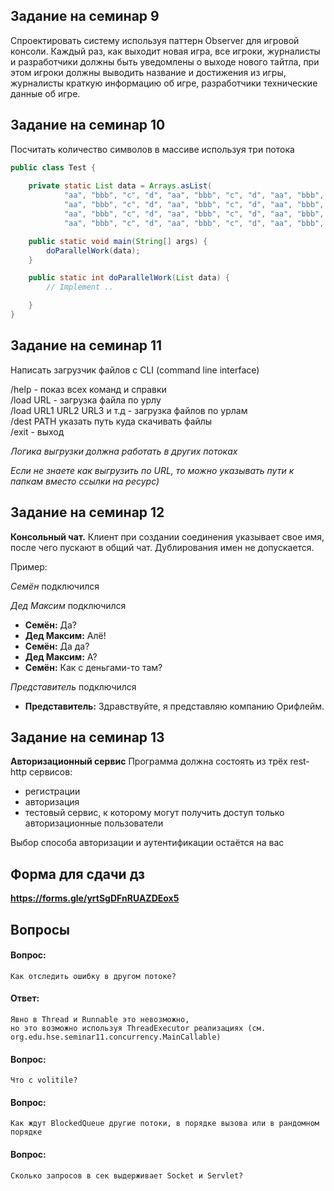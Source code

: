 ## Задание на семинар 9

Спроектировать систему используя паттерн Observer для игровой консоли. Каждый раз, как выходит новая игра, все игроки, журналисты и разработчики должны быть уведомлены о выходе нового тайтла, при этом игроки должны выводить название и достижения из игры, журналисты краткую информацию об игре, разработчики технические данные об игре.

## Задание на семинар 10

Посчитать количество символов в массиве используя три потока
```java
public class Test {
    
    private static List data = Arrays.asList(
            "aa", "bbb", "c", "d", "aa", "bbb", "c", "d", "aa", "bbb", "c", "d", "aa", "bbb", "c", "d",
            "aa", "bbb", "c", "d", "aa", "bbb", "c", "d", "aa", "bbb", "c", "d", "aa", "bbb", "c", "d",
            "aa", "bbb", "c", "d", "aa", "bbb", "c", "d", "aa", "bbb", "c", "d", "aa", "bbb", "c", "d",
            "aa", "bbb", "c", "d", "aa", "bbb", "c", "d", "aa", "bbb", "c", "d", "aa", "bbb", "c", "d");

    public static void main(String[] args) {
        doParallelWork(data);
    }

    public static int doParallelWork(List data) {
        // Implement ..

    }
}
```

## Задание на семинар 11

Написать загрузчик файлов с CLI (command line interface) 

/help - показ всех команд и справки  
/load URL - загрузка файла по урлу  
/load URL1 URL2 URL3 и т.д - загрузка файлов по урлам  
/dest PATH указать путь куда скачивать файлы  
/exit - выход

*Логика выгрузки должна работать в других потоках*

*Если не знаете как выгрузить по URL, то можно указывать пути к папкам вместо ссылки на ресурс)*

## Задание на семинар 12
**Консольный чат.** Клиент при создании соединения указывает свое имя, после чего пускают в общий чат. Дублирования имен не допускается.

Пример:

*Семён* подключился

*Дед Максим* подключился
- **Семён:** Да?
- **Дед Максим:** Алё!  
- **Семён:** Да да?
- **Дед Максим:** А?
- **Семён:** Как с деньгами-то там?

*Представитель* подключился
- **Представитель:** Здравствуйте, я представляю компанию Орифлейм.

## Задание на семинар 13
**Авторизационный сервис** Программа должна состоять из трёх rest-http сервисов:
- регистрации
- авторизация
- тестовый сервис, к которому могут получить доступ только авторизационные пользователи

Выбор способа авторизации и аутентификации остаётся на вас 


## Форма для сдачи дз
**https://forms.gle/yrtSgDFnRUAZDEox5**

## Вопросы
#### Вопрос: 
    Как отследить ошибку в другом потоке?
#### Ответ:
    Явно в Thread и Runnable это невозможно, 
    но это возможно используя ThreadExecutor реализациях (см. org.edu.hse.seminar11.concurrency.MainCallable)

#### Вопрос:
    Что с volitile?

#### Вопрос:
    Как ждут BlockedQueue другие потоки, в порядке вызова или в рандомном порядке

#### Вопрос:
    Сколько запросов в сек выдерживает Socket и Servlet?
